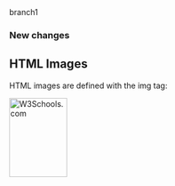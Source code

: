<!DOCTYPE html>
<html>
<body>
  branch1 
  <h3>New changes</h3>
<h2>HTML Images</h2>
<p>HTML images are defined with the img tag:</p>

<img src="w3schools.jpg" alt="W3Schools.com" width="104" height="142">

</body>
</html>
